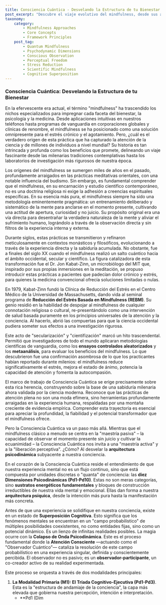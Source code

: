 ```yaml
---
title: Consciencia Cuántica - Desvelando la Estructura de tu Bienestar
post_excerpt: "Descubre el viaje evolutivo del mindfulness, desde sus antiguas raíces contemplativas hasta su validación científica moderna. Este artículo profundiza en cómo el marco de Consciencia Cuántica se construye sobre esta rica historia, ofreciendo un enfoque revolucionario para comprender y dar forma activamente a tu mundo interior en pro de un bienestar profundo y autodomino."
taxonomy:
    category:
        - Mindfulness Approaches
        - Core Concepts
        - Framework Principles
    post_tag:
        - Quantum Mindfulness
        - Psychodynamic Dimensions
        - Conscious Observation
        - Perceptual Freedom
        - Stress Reduction
        - Scientific Mindfulness
        - Cognitive Superposition
---
```

### Consciencia Cuántica: Desvelando la Estructura de tu Bienestar

En la efervescente era actual, el término "mindfulness" ha trascendido los nichos especializados para impregnar cada faceta del bienestar, la psicología y la medicina. Desde aplicaciones intuitivas en nuestros teléfonos hasta programas de vanguardia en corporaciones globales y clínicas de renombre, el mindfulness se ha posicionado como una solución omnipresente para el estrés crónico y el agotamiento. Pero, ¿cuál es el verdadero origen de esta práctica que ha capturado la atención de la ciencia y de millones de individuos a nivel mundial? Su historia es tan intrincada y profunda como los beneficios que promete, delineando un viaje fascinante desde las milenarias tradiciones contemplativas hasta los laboratorios de investigación más rigurosos de nuestra época.

Los orígenes del mindfulness se sumergen miles de años en el pasado, profundamente arraigados en las prácticas meditativas orientales, con una notable influencia del budismo. Sin embargo, es fundamental comprender que el mindfulness, en su encarnación y estudio científico contemporáneo, no es una doctrina religiosa ni exige la adhesión a creencias espirituales específicas. En su esencia más pura, el mindfulness siempre ha sido una metodología eminentemente pragmática: un entrenamiento deliberado y sistemático de la mente para anclarse en el momento presente, cultivando una actitud de apertura, curiosidad y no juicio. Su propósito original era una vía directa para desentrañar la verdadera naturaleza de la mente y aliviar el sufrimiento humano, lográndolo a través de la observación directa y sin filtros de la experiencia interna y externa.

Durante siglos, estas prácticas se transmitieron y refinaron meticulosamente en contextos monásticos y filosóficos, evolucionando a través de la experiencia directa y la sabiduría acumulada. No obstante, fue a finales del siglo XX cuando el mindfulness realizó un salto cuántico hacia el ámbito occidental, secular y científico. La figura catalizadora de esta transformación fue el Dr. Jon Kabat-Zinn, un microbiólogo del MIT que, inspirado por sus propias inmersiones en la meditación, se propuso introducir estas prácticas a pacientes que padecían dolor crónico y estrés, para quienes la medicina convencional ofrecía soluciones limitadas o nulas.

En 1979, Kabat-Zinn fundó la Clínica de Reducción del Estrés en el Centro Médico de la Universidad de Massachusetts, dando vida al seminal programa de **Reducción del Estrés Basada en Mindfulness (REBM)**. Su genio residió en la habilidad de despojar al mindfulness de cualquier connotación religiosa o cultural, re-presentándolo como una intervención de salud basada puramente en los principios universales de la atención y la conciencia. Al hacerlo, abrió las compuertas para que la ciencia occidental pudiera someter sus efectos a una investigación rigurosa.

Este acto de "secularización" y "cientifización" marcó un hito trascendental. Permitió que investigadores de todo el mundo aplicaran metodologías científicas de vanguardia, como los **ensayos controlados aleatorizados** y los **metaanálisis**, para evaluar los beneficios del mindfulness. Lo que descubrieron fue una confirmación asombrosa de lo que los practicantes habían reportado durante milenios: el mindfulness reduce significativamente el estrés, mejora el estado de ánimo, potencia la capacidad de atención y fomenta la autocompasión.

El marco de trabajo de Consciencia Cuántica se erige precisamente sobre esta rica herencia, construyendo sobre la base de una sabiduría milenaria ahora validada por la ciencia moderna. Reconoce que las prácticas de atención plena no son una moda efímera, sino herramientas profundamente arraigadas en la experiencia humana, respaldadas por una montaña creciente de evidencia empírica. Comprender esta trayectoria es esencial para apreciar la profundidad, la fiabilidad y el potencial transformador que el mindfulness ofrece.

Pero la Consciencia Cuántica va un paso más allá. Mientras que el mindfulness clásico a menudo se centra en la "maestría pasiva" – la capacidad de observar el momento presente sin juicio y cultivar la ecuanimidad – la Consciencia Cuántica nos invita a una "maestría activa" y a la "liberación perceptiva". ¿Cómo? Al desvelar la **arquitectura psicodinámica** subyacente a nuestra conciencia.

En el corazón de la Consciencia Cuántica reside el entendimiento de que nuestra experiencia mental no es un flujo continuo, sino que está compuesta por unidades discretas o "quanta" de conciencia: las **diez Dimensiones Psicodinámicas (Pd1-Pd10)**. Estas no son meras categorías, sino **sustratos energéticos fundamentales** y bloques de construcción irreductibles de nuestra vida mental y emocional. Ellas dan forma a nuestra **arquitectura psíquica**, desde la intención más pura hasta la manifestación más concreta.

Antes de que una experiencia se solidifique en nuestra conciencia, existe en un estado de **Superposición Cognitiva**. Esto significa que los fenómenos mentales se encuentran en un "campo probabilístico" de múltiples posibilidades coexistentes, no como entidades fijas, sino como un potencial dinámico. Es un lienzo de infinitas realidades posibles. La magia ocurre con la **Colapso de Onda Psicodinámica**. Este es el proceso fundamental donde la **Atención Consciente** —actuando como el "Observador Cuántico"— cataliza la resolución de este campo probabilístico en una experiencia singular, definida y conscientemente percibida. El observador no es pasivo; es un **observador-participante**, un co-creador activo de su realidad experimentada.

Este proceso se orquesta a través de dos modalidades principales:

1.  **La Modalidad Primaria (M1): El Tríada Cognitivo-Ejecutiva (Pd1-Pd3)**. Esta es la "estructura de andamiaje de la conciencia", la capa más elevada que gobierna nuestra percepción, intención e interpretación.
    *   **Pd1 (Dim